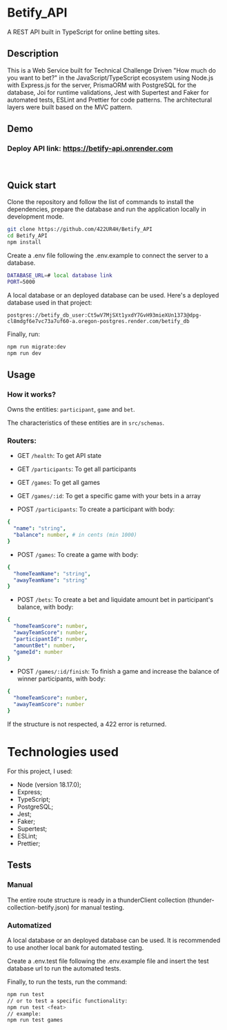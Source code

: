 # Betify_API

A REST API built in TypeScript for online betting sites.

## Description

This is a Web Service built for Technical Challenge Driven "How much do you want to bet?" in the JavaScript/TypeScript ecosystem using Node.js with Express.js for the server, PrismaORM with PostgreSQL for the database, Joi for runtime validations, Jest with Supertest and Faker for automated tests, ESLint and Prettier for code patterns.
The architectural layers were built based on the MVC pattern.

## Demo

### Deploy API link: https://betify-api.onrender.com

<br />

## Quick start

Clone the repository and follow the list of commands to install the dependencies, prepare the database and run the application locally in development mode.

```bash
git clone https://github.com/422UR4H/Betify_API
cd Betify_API
npm install
```

Create a .env file following the .env.example to connect the server to a database.

```bash
DATABASE_URL=# local database link
PORT=5000
```

A local database or an deployed database can be used.
Here's a deployed database used in that project:

```url
postgres://betify_db_user:Ct5wV7MjSXt1yxdY7GvH93mieXUn1373@dpg-cl8mdgf6e7vc73a7uf60-a.oregon-postgres.render.com/betify_db
```

Finally, run:

```bash
npm run migrate:dev
npm run dev
```

## Usage

### How it works?

Owns the entities: `participant`, `game` and `bet`.

The characteristics of these entities are in `src/schemas`.

### Routers:

- GET `/health`: To get API state

- GET `/participants`: To get all participants

- GET `/games`: To get all games

- GET `/games/:id`: To get a specific game with your bets in a array

- POST `/participants`: To create a participant with body:

```yml
{
  "name": "string",
  "balance": number, # in cents (min 1000)
}
```

- POST `/games`: To create a game with body:

```yml
{
  "homeTeamName": "string",
  "awayTeamName": "string"
}
```

- POST `/bets`: To create a bet and liquidate amount bet in participant's balance, with body:

```yml
{
  "homeTeamScore": number,
  "awayTeamScore": number,
  "participantId": number,
  "amountBet": number,
  "gameId": number
}
```

- POST `/games/:id/finish`: To finish a game and increase the balance of winner participants, with body:

```yml
{
  "homeTeamScore": number,
  "awayTeamScore": number
}
```

If the structure is not respected, a 422 error is returned.

# Technologies used

For this project, I used:

- Node (version 18.17.0);
- Express;
- TypeScript;
- PostgreSQL;
- Jest;
- Faker;
- Supertest;
- ESLint;
- Prettier;

## Tests

### Manual

The entire route structure is ready in a thunderClient collection (thunder-collection-betify.json) for manual testing.

### Automatized

A local database or an deployed database can be used.
It is recommended to use another local bank for automated testing.

Create a .env.test file following the .env.example file and insert the test database url to run the automated tests.

Finally, to run the tests, run the command:

```bash
npm run test
// or to test a specific functionality:
npm run test <feat>
// example:
npm run test games
```
